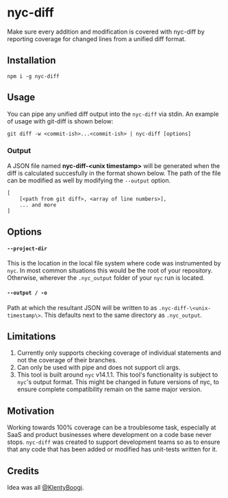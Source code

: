 # nyc-diff

Make sure every addition and modification is covered with nyc-diff by reporting coverage for changed lines from a unified diff format.

## Installation

```
npm i -g nyc-diff
```

## Usage

You can pipe any unified diff output into the `nyc-diff` via stdin. An example of usage with git-diff is shown below:

```
git diff -w <commit-ish>...<commit-ish> | nyc-diff [options]
```

### Output

A JSON file named **nyc-diff-\<unix timestamp\>** will be generated when the diff is calculated succesfully in the format shown below. The path of the file can be modified as well by modifying the `--output` option.

```
[
	[<path from git diff>, <array of line numbers>],
	... and more
]
```

## Options

#### `--project-dir`

This is the location in the local file system where code was instrumented by `nyc`. In most common situations this would be the root of your repository. Otherwise, wherever the `.nyc_output` folder of your `nyc` run is located.

#### `--output / -o`

Path at which the resultant JSON will be written to as `.nyc-diff-\<unix-timestamp\>`. This defaults next to the same directory as `.nyc_output`.

## Limitations

1. Currently only supports checking coverage of individual statements and not the coverage of their branches.
2. Can only be used with pipe and does not support cli args.
3. This tool is built around `nyc` v14.1.1. This tool's functionality is subject to `nyc`'s output format. This might be changed in future versions of nyc, to ensure complete compatibility remain on the same major version.

## Motivation

Working towards 100% coverage can be a troublesome task, especially at SaaS and product businesses where development on a code base never stops. `nyc-diff` was created to support development teams so as to ensure that any code that has been added or modified has unit-tests written for it.

## Credits

Idea was all [@KlentyBoogi](https://github.com/KlentyBoogi).
